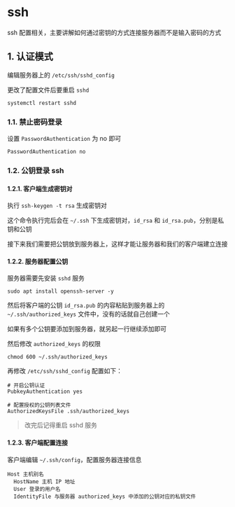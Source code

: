 # ssh

ssh 配置相关，主要讲解如何通过密钥的方式连接服务器而不是输入密码的方式

## 1. 认证模式

编辑服务器上的 `/etc/ssh/sshd_config`

更改了配置文件后要重启 `sshd`

```shell
systemctl restart sshd
```

### 1.1. 禁止密码登录

设置 `PasswordAuthentication` 为 no 即可

```shell
PasswordAuthentication no
```

### 1.2. 公钥登录 ssh

#### 1.2.1. 客户端生成密钥对

执行 `ssh-keygen -t rsa` 生成密钥对

这个命令执行完后会在 `~/.ssh` 下生成密钥对，`id_rsa` 和 `id_rsa.pub`，分别是私钥和公钥

接下来我们需要把公钥放到服务器上，这样才能让服务器和我们的客户端建立连接

#### 1.2.2. 服务器配置公钥

服务器需要先安装 `sshd` 服务

```shell
sudo apt install openssh-server -y
```

然后将客户端的公钥 `id_rsa.pub` 的内容粘贴到服务器上的 `~/.ssh/authorized_keys` 文件中，没有的话就自己创建一个

如果有多个公钥要添加到服务器，就另起一行继续添加即可

然后修改 `authorized_keys` 的权限

```shell
chmod 600 ~/.ssh/authorized_keys
```

再修改 `/etc/ssh/sshd_config` 配置如下：

```shell
# 开启公钥认证
PubkeyAuthentication yes

# 配置授权的公钥列表文件
AuthorizedKeysFile .ssh/authorized_keys
```

> 改完后记得重启 sshd 服务

#### 1.2.3. 客户端配置连接

客户端编辑 `~/.ssh/config`，配置服务器连接信息

```shell
Host 主机别名
  HostName 主机 IP 地址
  User 登录的用户名
  IdentityFile 与服务器 authorized_keys 中添加的公钥对应的私钥文件
```
